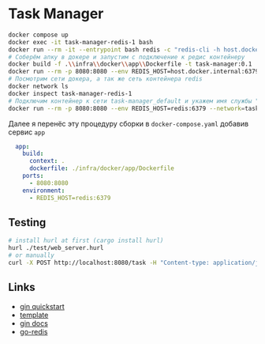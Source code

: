 # Task Manager

```sh
docker compose up
docker exec -it task-manager-redis-1 bash
docker run --rm -it --entrypoint bash redis -c "redis-cli -h host.docker.internal -p 6379"
# Соберём апку в докере и запустим с подключение к редис контейнеру
docker build -f .\\infra\\docker\\app\\Dockerfile -t task-manager:0.1 .
docker run --rm -p 8080:8080 --env REDIS_HOST=host.docker.internal:6379 task-manager:0.1
# Посмотрим сети докера, а так же сеть контейнера redis
docker network ls
docker inspect task-manager-redis-1
# Подключим контейнер к сети task-manager_default и укажем имя службы "redis:6379" для хоста редис, которое будет преобразовано в IP внутри сети:
docker run --rm -p 8080:8080 --env REDIS_HOST=redis:6379 --network=task-manager_default task-manager:0.1
```

Далее я перенёс эту процедуру сборки в `docker-compose.yaml` добавив сервис `app`

```yaml
  app:
    build: 
      context: .
      dockerfile: ./infra/docker/app/Dockerfile
    ports:
      - 8080:8080
    environment:
      - REDIS_HOST=redis:6379
```

## Testing

```sh
# install hurl at first (cargo install hurl)
hurl ./test/web_server.hurl
# or manually
curl -X POST http://localhost:8080/task -H "Content-type: application/json" -d "{\"id\":\"task-id-1\",\"name\":\"task-name-1\",\"description\":\"task-description-1\",\"created_at\":100000}"
```

## Links

* [gin quickstart](https://gin-gonic.com/docs/quickstart/)
* [template](https://raw.githubusercontent.com/gin-gonic/examples/master/basic/main.go)
* [gin docs](https://pkg.go.dev/github.com/gin-gonic/gin)
* [go-redis](https://github.com/redis/go-redis)
